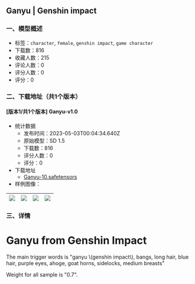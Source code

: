 ## Ganyu | Genshin impact
### 一、模型概述

- 标签：`character`, `female`, `genshin impact`, `game character`
- 下载数：816
- 收藏人数：215
- 评论人数：0
- 评分人数：0
- 评分：0

### 二、下载地址（共1个版本）

#### [版本1/共1个版本] Ganyu-v1.0

- 统计数据
  - 发布时间：2023-05-03T00:04:34.640Z
  - 原始模型：SD 1.5
  - 下载数：816
  - 评分人数：0
  - 评分：0
- 下载地址
  - [Ganyu-10.safetensors](https://civitai.com/api/download/models/60958)
- 样例图像：

| <img src="https://image.civitai.com/xG1nkqKTMzGDvpLrqFT7WA/c957f086-7201-4ff8-833a-4039cf55037e/width=450/668062.jpeg" /> | <img src="https://image.civitai.com/xG1nkqKTMzGDvpLrqFT7WA/d7a3f8e7-54e3-4c9e-983e-780546561c5c/width=450/668063.jpeg" /> | <img src="https://image.civitai.com/xG1nkqKTMzGDvpLrqFT7WA/c3d6075b-94de-451a-b3eb-0c857efb0db1/width=450/668066.jpeg" /> | <img src="https://image.civitai.com/xG1nkqKTMzGDvpLrqFT7WA/757619c4-e202-4554-8687-3c96212d593e/width=450/668068.jpeg" /> |
| ---- | ---- | ---- | ---- |


### 三、详情
<h1>Ganyu from Genshin Impact</h1><p></p><p>The main trigger words is "ganyu \(genshin impact\), bangs, long hair, blue hair, purple eyes, ahoge, goat horns, sidelocks, medium breasts" </p><p></p><p>Weight for all sample is "0.7".</p>